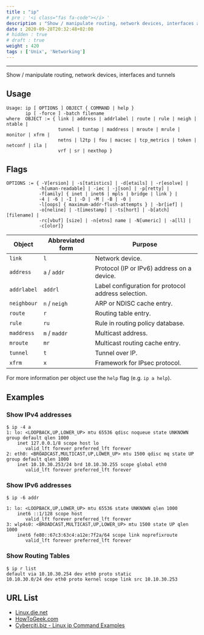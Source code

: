 ```yaml
---
title : "ip"
# pre : '<i class="fas fa-code"></i> '
description : "Show / manipulate routing, network devices, interfaces and tunnels."
date : 2020-09-28T20:32:48+02:00
# hidden : true
# draft : true
weight : 420
tags : ['Unix', 'Networking']
---
```


---

Show / manipulate routing, network devices, interfaces and tunnels

## Usage

```plain
Usage: ip [ OPTIONS ] OBJECT { COMMAND | help }
       ip [ -force ] -batch filename
where  OBJECT := { link | address | addrlabel | route | rule | neigh | ntable |
                   tunnel | tuntap | maddress | mroute | mrule | monitor | xfrm |
                   netns | l2tp | fou | macsec | tcp_metrics | token | netconf | ila |
                   vrf | sr | nexthop }
```

## Flags

```plain
OPTIONS := { -V[ersion] | -s[tatistics] | -d[etails] | -r[esolve] |
            -h[uman-readable] | -iec | -j[son] | -p[retty] |
            -f[amily] { inet | inet6 | mpls | bridge | link } |
            -4 | -6 | -I | -D | -M | -B | -0 |
            -l[oops] { maximum-addr-flush-attempts } | -br[ief] |
            -o[neline] | -t[imestamp] | -ts[hort] | -b[atch] [filename] |
            -rc[vbuf] [size] | -n[etns] name | -N[umeric] | -a[ll] |
            -c[olor]}
```

| Object      | Abbreviated form | Purpose                                             |
| ----------- | ---------------- | --------------------------------------------------- |
| `link`      | `l`              | Network device.                                     |
| `address`   | `a` / `addr`     | Protocol (IP or IPv6) address on a device.          |
| `addrlabel` | `addrl`          | Label configuration for protocol address selection. |
| `neighbour` | `n` / `neigh`    | ARP or NDISC cache entry.                           |
| `route`     | `r`              | Routing table entry.                                |
| `rule`      | `ru`             | Rule in routing policy database.                    |
| `maddress`  | `m` / `maddr`    | Multicast address.                                  |
| `mroute`    | `mr`             | Multicast routing cache entry.                      |
| `tunnel`    | `t`              | Tunnel over IP.                                     |
| `xfrm`      | `x`              | Framework for IPsec protocol.                       |

For more information per object use the `help` flag (e.g. `ip a help`).

## Examples

### Show IPv4 addresses

```plain
$ ip -4 a
1: lo: <LOOPBACK,UP,LOWER_UP> mtu 65536 qdisc noqueue state UNKNOWN group default qlen 1000
    inet 127.0.0.1/8 scope host lo
       valid_lft forever preferred_lft forever
2: eth0: <BROADCAST,MULTICAST,UP,LOWER_UP> mtu 1500 qdisc mq state UP group default qlen 1000
    inet 10.10.30.253/24 brd 10.10.30.255 scope global eth0
       valid_lft forever preferred_lft forever
```

### Show IPv6 addresses

```plain
$ ip -6 addr

1: lo: <LOOPBACK,UP,LOWER_UP> mtu 65536 state UNKNOWN qlen 1000
    inet6 ::1/128 scope host
       valid_lft forever preferred_lft forever
3: wlp4s0: <BROADCAST,MULTICAST,UP,LOWER_UP> mtu 1500 state UP qlen 1000
    inet6 fe80::67c3:63c4:a12e:7f2a/64 scope link noprefixroute
       valid_lft forever preferred_lft forever
```

### Show Routing Tables

```plain
$ ip r list
default via 10.10.30.254 dev eth0 proto static 
10.10.30.0/24 dev eth0 proto kernel scope link src 10.10.30.253
```

## URL List

- [Linux.die.net](https://linux.die.net/man/8/ip)
- [HowToGeek.com](https://www.howtogeek.com/657911/how-to-use-the-ip-command-on-linux/)
- [Cyberciti.biz - Linux ip Command Examples](https://www.cyberciti.biz/faq/linux-ip-command-examples-usage-syntax)
